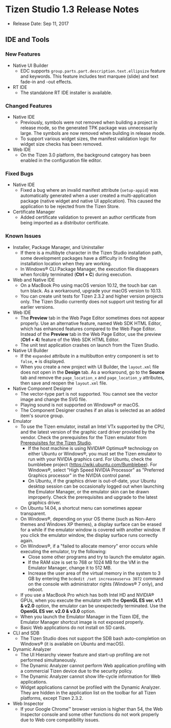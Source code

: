 # Tizen Studio 1.3 Release Notes

-   Release Date: Sep 11, 2017


## IDE and Tools


### New Features

-   Native UI Builder
    -   EDC supports `group.parts.part.description.text.ellipsize` feature and keywords. This feature includes text marquee (slide) and text fade-in and -out effects.
-   RT IDE
    -   The standalone RT IDE installer is available.

### Changed Features

-   Native IDE
    -   Previously, symbols were not removed when building a project in release mode, so the generated TPK package was unnecessarily large. The symbols are now removed when building in release mode.
    -   To support various widget sizes, the manifest validation logic for widget size checks has been removed.
-   Web IDE
    -   On the Tizen 3.0 platform, the background category has been enabled in the configuration file editor.

### Fixed Bugs

-   Native IDE
    -   Fixed a bug where an invalid manifest attribute (`setup-appid`) was automatically generated when a user created a multi-application package (native widget and native UI application). This caused the application to be rejected from the Tizen Store.
-   Certificate Manager
    -   Added certificate validation to prevent an author certificate from being imported as a distributor certificate.

### Known Issues

-   Installer, Package Manager, and Uninstaller
    -   If there is a multibyte character in the Tizen Studio installation path, some development packages have a difficulty in finding the installation location when they are working.
    -   In Windows&reg; CLI Package Manager, the execution file disappears when forcibly terminated (**Ctrl + C**) during execution.
-   Web and Native IDE
    -   On a MacBook Pro using macOS version 10.12, the touch bar can turn black. As a workaround, upgrade your macOS version to 10.13.
    -   You can create unit tests for Tizen 2.3.2 and higher version projects only. The Tizen Studio currently does not support unit testing for all earlier versions.
-   Web IDE
    -   The **Preview** tab in the Web Page Editor sometimes does not appear properly. Use an alternative feature, named Web SDK HTML Editor, which has enhanced features compared to the Web Page Editor. Instead of the **Preview** tab in the Web Page Editor, use the preview (**Ctrl + 4**) feature of the Web SDK HTML Editor.
    -   The unit test application crashes on launch from the Tizen Studio.
-   Native UI Builder
    -   If the `expanded` attribute in a multibutton entry component is set to `false`, **+** is displayed.
    -   When you create a new project with UI Builder, the `layout.xml` file does not open in the **Design** tab. As a workaround, go to the **Source** tab and remove the `page_location_x` and `page_location_y` attributes, then save and reopen the `layout.xml` file.
-   Native Component Designer
    -   The vector-type part is not supported. You cannot see the vector image and change the SVG file.
    -   Playing sound is not supported on Windows&reg; or macOS.
    -   The Component Designer crashes if an alias is selected as an added item's source group.
-   Emulator
    -   To use the Tizen emulator, install an Intel VTx supported by the CPU, and the latest version of the graphic card driver provided by the vendor. Check the prerequisites for the Tizen emulator from [Prerequisites for the Tizen Studio](../setup/prerequisites.md#emulator).
        -   If the host machine is using NVIDIA&reg; Optimus&reg; technology on either Ubuntu or Windows&reg;, you must set the Tizen emulator to run with your NVIDIA graphics card. For Ubuntu, check the bumblebee project (<https://wiki.ubuntu.com/Bumblebee>). For Windows&reg;, select "High Speed NVIDIA Processor" as "Preferred Graphics processor" in the NVIDIA control panel.
        -   On Ubuntu, if the graphics driver is out-of-date, your Ubuntu desktop session can be occasionally logged out when launching the Emulator Manager, or the emulator skin can be drawn improperly. Check the prerequisites and upgrade to the latest graphics driver.
    -   On Ubuntu 14.04, a shortcut menu can sometimes appear transparent.
    -   On Windows&reg;, depending on your OS theme (such as Non-Aero themes and Windows XP themes), a display surface can be erased for a while if the emulator window is covered with another window. If you click the emulator window, the display surface runs correctly again.
    -   On Windows&reg;, if a "failed to allocate memory" error occurs while executing the emulator, try the following:
        -   Close some other programs and try to launch the emulator again.
        -   If the RAM size is set to 768 or 1024 MB for the VM in the Emulator Manager, change it to 512 MB.
        -   Increase the user area of the virtual memory in the system to 3 GB by entering the `bcdedit /set increaseuserva 3072` command on the console with administrator rights (Windows&reg; 7 only), and reboot.
    -   If you use a MacBook Pro which has both Intel HD and NVIDIA&reg; GPUs, when you execute the emulator with the **OpenGL ES ver. v1.1 & v2.0** option, the emulator can be unexpectedly terminated. Use the **OpenGL ES ver. v2.0 & v3.0** option.
    -   When you launch the Emulator Manager in the Tizen IDE, the Emulator Manager shortcut image is not exposed properly.
    -   Basic Web applications do not install on SD cards.
-   CLI and SDB
    -   The Tizen Studio does not support the SDB bash auto-completion on Windows&reg; (it is available on Ubuntu and macOS).
-   Dynamic Analyzer
    -   The UI Hierarchy viewer feature and start-up profiling are not performed simultaneously.
    -   The Dynamic Analyzer cannot perform Web application profiling with a commercial Tizen device due to the security policy.
    -   The Dynamic Analyzer cannot show life-cycle information for Web applications.
    -   Widget applications cannot be profiled with the Dynamic Analyzer. They are hidden in the application list on the toolbar for all Tizen platforms, except Tizen 2.3.2.
-   Web Inspector
    -   If your Google Chrome&trade; browser version is higher than 54, the Web Inspector console and some other functions do not work properly due to Web core compatibility issues.
